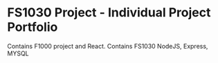 # FS1030 Project - Individual Project Portfolio 

Contains F1000 project and React. 
Contains FS1030 NodeJS, Express, MYSQL
 
